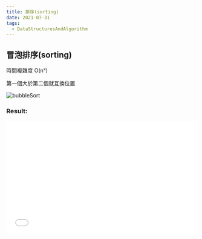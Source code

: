 ```yaml
---
title: 排序(sorting)
date: 2021-07-31
tags:
  - DataStructuresAndAlgorithm
---
```


## 冒泡排序(sorting)

時間複雜度 O(n²)

第一個大於第二個就互換位置

![bubbleSort](https://i.imgur.com/2lwNOmz.gif)

### Result:

<iframe width="100%" height="300" src="//jsfiddle.net/Chris_Walter/n68cbrdh/59/embedded/js,result/dark/" allowfullscreen="allowfullscreen" allowpaymentrequest frameborder="0"></iframe>
